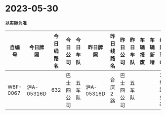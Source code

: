 # 2023-05-30

**以实际为准**

| 自编号      | 今日牌照      | 今日线路名 | 今日公司  | 今日车队 | 昨日牌照      | 昨日线路名 | 昨日公司  | 昨日车队 | 车辆报废 | 车辆新增 | 线路更改  | 车队更改 | 公司更改 | 牌照更改 |
|----------|-----------|-------|-------|------|-----------|-------|-------|------|------|------|-------|------|------|------|
| W8F-0067 | 沪A-05316D | 632   | 巴士四公司 | 五车队  | 沪A-05316D | 合庆2路  | 巴士四公司 | 五车队  |      |      | 3线路更改 |
